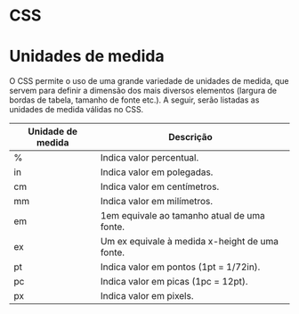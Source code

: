 # CSS

# Unidades de medida

O CSS permite o uso de uma grande variedade de unidades de medida, que servem para definir
a dimensão dos mais diversos elementos (largura de bordas de tabela, tamanho de fonte etc.).
A seguir, serão listadas as unidades de medida válidas no CSS.

| Unidade de medida| Descrição   
|--|--|                                                                                                                                               
|% |Indica valor percentual.|
|in|Indica valor em polegadas.|    
|cm|Indica valor em centímetros.|   
|mm|Indica valor em milímetros.|  
|em|1em equivale ao tamanho atual de uma fonte.|
|ex|Um ex equivale à medida x-height de uma fonte.|   
|pt|Indica valor em pontos (1pt = 1/72in). |
|pc|Indica valor em picas (1pc = 12pt).|
|px|Indica valor em pixels.|
